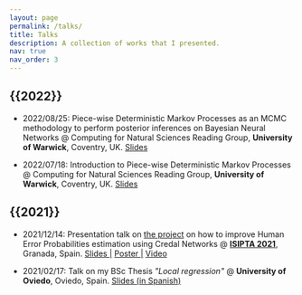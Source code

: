```yaml
---
layout: page
permalink: /talks/
title: Talks
description: A collection of works that I presented. 
nav: true
nav_order: 3
---
```

<h2 class="year">{{2022}}</h2>

- 2022/08/25: Piece-wise Deterministic Markov Processes as an MCMC methodology to perform posterior inferences on Bayesian Neural Networks @ Computing for Natural Sciences Reading Group, **University of Warwick**, Coventry, UK. <a href="{{ page.cv_pdf | prepend: 'assets/pdf/example_pdf.pdf' | relative_url}}" target="_blank" rel="noopener noreferrer">Slides</a>

- 2022/07/18: Introduction to Piece-wise Deterministic Markov Processes @ Computing for Natural Sciences Reading Group, **University of Warwick**, Coventry, UK. <a href="{{ page.cv_pdf | prepend: 'assets/pdf/PDMP_Introduction_Pablo.pdf' | relative_url}}" target="_blank" rel="noopener noreferrer">Slides</a>

<h2 class="year">{{2021}}</h2>

- 2021/12/14: Presentation talk on <a href="{{ page.cv_pdf | prepend: 'assets/pdf/posterV4.pdf' | relative_url}}">the project</a> on how to improve Human Error Probabilities estimation using Credal Networks @ **[ISIPTA 2021](https://isipta21.sipta.org/index.html)**, Granada, Spain. <a href="{{ page.cv_pdf | prepend: 'assets/pdf/slides.pdf' | relative_url}}" target="_blank" rel="noopener noreferrer">Slides |</a> <a href="{{ page.cv_pdf | prepend: 'assets/pdf/posterV4.pdf' | relative_url}}" target="_blank" rel="noopener noreferrer">Poster |</a> <a href="{{ page.cv_pdf | prepend: 'assets/pdf/posterV4.pdf' | relative_url}}" target="_blank" rel="noopener noreferrer">Video</a>

- 2021/02/17: Talk on my BSc Thesis *"Local regression"* @ **University of Oviedo**, Oviedo, Spain. <a href="{{ page.cv_pdf | prepend: 'assets/pdf/Presentacion.pdf' | relative_url}}" target="_blank" rel="noopener noreferrer">Slides (in Spanish)</a> 


